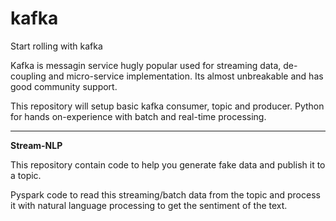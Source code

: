 # kafka

Start rolling with kafka

Kafka is messagin service hugly popular used for streaming data, de-coupling and micro-service implementation. Its almost unbreakable and has good community support. 

This repository will setup basic kafka consumer, topic and producer. Python for hands on-experience with batch and real-time processing.

----------------------------------------------------------------------------------------------------------------------------------------------------------

<b>Stream-NLP</b>

This repository contain code to help you generate fake data and publish it to a topic. 

Pyspark code to read this streaming/batch data from the topic and process it with natural language processing to get the sentiment of the text. 
